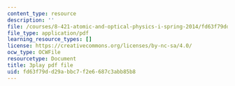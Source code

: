```yaml
---
content_type: resource
description: ''
file: /courses/8-421-atomic-and-optical-physics-i-spring-2014/fd63f79dd29abbc7f2e6687c3abb85b8_nSxRp52JkKY.pdf
file_type: application/pdf
learning_resource_types: []
license: https://creativecommons.org/licenses/by-nc-sa/4.0/
ocw_type: OCWFile
resourcetype: Document
title: 3play pdf file
uid: fd63f79d-d29a-bbc7-f2e6-687c3abb85b8
---
```

